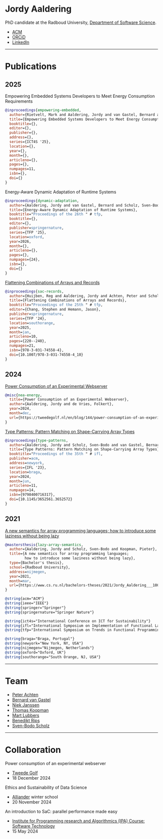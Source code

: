 # Jordy Aaldering

PhD candidate at the Radboud University, [Department of Software Science](https://sws.cs.ru.nl/).

- [ACM](https://dl.acm.org/profile/99661241184)
- [ORCiD](https://orcid.org/0009-0001-3018-5152)
- [LinkedIn](https://www.linkedin.com/in/jordy-aaldering-884512174/)

---

# Publications

## 2025

Empowering Embedded Systems Developers to Meet Energy Consumption Requirements

```bibtex
@inproceedings{empowering-embedded,
  author={Rietvelt, Mark and Aaldering, Jordy and van Gastel, Bernard and Keuning, Hieke},
  title={Empowering Embedded Systems Developers to Meet Energy Consumption Requirements},
  booktitle={},
  editor={},
  publisher={},
  address={},
  series={ICT4S '25},
  location={},
  year={},
  month={},
  articleno={},
  pages={},
  numpages=11,
  isbn={},
  doi={}
}
```

Energy-Aware Dynamic Adaptation of Runtime Systems

```bibtex
@inproceedings{dynamic-adaptation,
  author={Aaldering, Jordy and van Gastel, Bernard and Scholz, Sven-Bodo},
  title={Energy-Aware Dynamic Adaptation of Runtime Systems},
  booktitle="Proceedings of the 26th " # tfp,
  booktitle={},
  editor={},
  publisher=springernature,
  series={TFP '25},
  location=oxford,
  year=2026,
  month={},
  articleno={},
  pages={},
  numpages={24},
  isbn={},
  doi={}
}
```

[Flattening Combinations of Arrays and Records](https://doi.org/10.1007/978-3-031-74558-4_10)

```bibtex
@inproceedings{sac-records,
  author={Huijben, Reg and Aaldering, Jordy and Achten, Peter and Scholz, Sven-Bodo},
  title={Flattening Combinations of Arrays and Records},
  booktitle="Proceedings of the 25th " # tfp,
  editor={Chang, Stephen and Hemann, Jason},
  publisher=springernature,
  series={TFP '24},
  location=southorange,
  year=2025,
  month=jan,
  articleno=10,
  pages={220--240},
  numpages=21,
  isbn={978-3-031-74558-4},
  doi={10.1007/978-3-031-74558-4_10}
}
```

## 2024

[Power Consumption of an Experimental Webserver](https://tweedegolf.nl/en/blog/144/power-consumption-of-an-experimental-webserver)

```bibtex
@misc{nea-energy,
  title={Power Consumption of an Experimental Webserver},
  author={Aaldering, Jordy and de Vries, Folkert},
  year=2024,
  month=dec,
  url={https://tweedegolf.nl/en/blog/144/power-consumption-of-an-experimental-webserver}
}
```

[Type Patterns: Pattern Matching on Shape-Carrying Array Types](https://doi.org/10.1145/3652561.3652572)

```bibtex
@inproceedings{type-patterns,
  author={Aaldering, Jordy and Scholz, Sven-Bodo and van Gastel, Bernard},
  title={Type Patterns: Pattern Matching on Shape-Carrying Array Types},
  booktitle="Proceedings of the 35th " # ifl,
  publisher=acm,
  address=newyork,
  series={IFL '23},
  location=braga,
  year=2024,
  month=jun,
  articleno=11,
  numpages=14,
  isbn={9798400716317},
  doi={10.1145/3652561.3652572}
}
```

## 2021

[A new semantics for array programming languages; how to introduce some laziness without being lazy](https://www.cs.ru.nl/bachelors-theses/2021/Jordy_Aaldering___1004292___A_new_semantics_for_array_programming_languages_-_how_to_introduce_some_laziness_without_being_lazy.pdf)

```bibtex
@mastersthesis{lazy-array-semantics,
  author={Aaldering, Jordy and Scholz, Sven-Bodo and Koopman, Pieter},
  title={A new semantics for array programming languages;
         how to introduce some laziness without being lazy},
  type={Bachelor's thesis},
  school={Radboud University},
  address=nijmegen,
  year=2021,
  month=mar,
  url={https://www.cs.ru.nl/bachelors-theses/2021/Jordy_Aaldering___1004292___A_new_semantics_for_array_programming_languages_-_how_to_introduce_some_laziness_without_being_lazy.pdf}
}
```

```bibtex
@string{acm="ACM"}
@string{ieee="IEEE"}
@string{springer="Springer"}
@string{springernature="Springer Nature"}

@string{ict4s="International Conference on ICT for Sustainability"}
@string{ifl="International Symposium on Implementation of Functional Languages"}
@string{tfp="International Symposium on Trends in Functional Programming"}

@string{braga="Braga, Portugal"}
@string{newyork="New York, NY, USA"}
@string{nijmegen="Nijmegen, Netherlands"}
@string{oxford="Oxford, UK"}
@string{southorange="South Orange, NJ, USA"}
```

---

# Team

- [Peter Achten](https://www.cs.ru.nl/P.Achten/)
- [Bernard van Gastel](https://sustainablesoftware.info)
- [Niek Janssen](https://www.ru.nl/en/people/janssen-n-j-a)
- [Thomas Koopman](https://www.ru.nl/personen/koopman-t)
- [Mart Lubbers](https://martlubbers.net)
- [Benedikt Rips](https://www.ru.nl/en/people/rips-b)
- [Sven-Bodo Scholz](https://thielescholz.eu/doku.php)

---

# Collaboration

Power consumption of an experimental webserver
- [Tweede Golf](https://tweedegolf.nl/en/blog/144/power-consumption-of-an-experimental-webserver)
- 18 December 2024

Ethics and Sustainability of Data Science
- [Alliander](https://www.ru.nl/en/about-us/organisation/partners-and-networks/alliander) winter school
- 20 November 2024

An introduction to SaC: parallel performance made easy
- [Institute for Programming research and Algorithmics (IPA) Course: Software Technology](https://ipa.win.tue.nl/?event=course-software-technology)
- 15 May 2024
